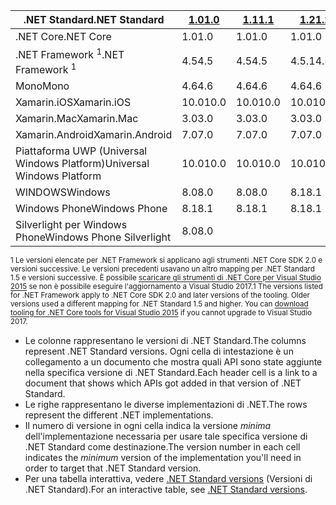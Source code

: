 | <span data-ttu-id="36cd2-101">.NET Standard</span><span class="sxs-lookup"><span data-stu-id="36cd2-101">.NET Standard</span></span>              | <span data-ttu-id="36cd2-102">[1.0]</span><span class="sxs-lookup"><span data-stu-id="36cd2-102">[1.0]</span></span> | <span data-ttu-id="36cd2-103">[1.1]</span><span class="sxs-lookup"><span data-stu-id="36cd2-103">[1.1]</span></span>  | <span data-ttu-id="36cd2-104">[1.2]</span><span class="sxs-lookup"><span data-stu-id="36cd2-104">[1.2]</span></span> | <span data-ttu-id="36cd2-105">[1.3]</span><span class="sxs-lookup"><span data-stu-id="36cd2-105">[1.3]</span></span> | <span data-ttu-id="36cd2-106">[1.4]</span><span class="sxs-lookup"><span data-stu-id="36cd2-106">[1.4]</span></span> | <span data-ttu-id="36cd2-107">[1.5]</span><span class="sxs-lookup"><span data-stu-id="36cd2-107">[1.5]</span></span>      | <span data-ttu-id="36cd2-108">[1.6]</span><span class="sxs-lookup"><span data-stu-id="36cd2-108">[1.6]</span></span>      | <span data-ttu-id="36cd2-109">[2.0]</span><span class="sxs-lookup"><span data-stu-id="36cd2-109">[2.0]</span></span>      |
|----------------------------|-------|--------|-------|-------|-------|------------|------------|------------|
| <span data-ttu-id="36cd2-110">.NET Core</span><span class="sxs-lookup"><span data-stu-id="36cd2-110">.NET Core</span></span>                  | <span data-ttu-id="36cd2-111">1.0</span><span class="sxs-lookup"><span data-stu-id="36cd2-111">1.0</span></span>   | <span data-ttu-id="36cd2-112">1.0</span><span class="sxs-lookup"><span data-stu-id="36cd2-112">1.0</span></span>    | <span data-ttu-id="36cd2-113">1.0</span><span class="sxs-lookup"><span data-stu-id="36cd2-113">1.0</span></span>   | <span data-ttu-id="36cd2-114">1.0</span><span class="sxs-lookup"><span data-stu-id="36cd2-114">1.0</span></span>   | <span data-ttu-id="36cd2-115">1.0</span><span class="sxs-lookup"><span data-stu-id="36cd2-115">1.0</span></span>   | <span data-ttu-id="36cd2-116">1.0</span><span class="sxs-lookup"><span data-stu-id="36cd2-116">1.0</span></span>        | <span data-ttu-id="36cd2-117">1.0</span><span class="sxs-lookup"><span data-stu-id="36cd2-117">1.0</span></span>        | <span data-ttu-id="36cd2-118">2.0</span><span class="sxs-lookup"><span data-stu-id="36cd2-118">2.0</span></span>        |
| <span data-ttu-id="36cd2-119">.NET Framework <sup>1</sup></span><span class="sxs-lookup"><span data-stu-id="36cd2-119">.NET Framework <sup>1</sup></span></span>| <span data-ttu-id="36cd2-120">4.5</span><span class="sxs-lookup"><span data-stu-id="36cd2-120">4.5</span></span>   | <span data-ttu-id="36cd2-121">4.5</span><span class="sxs-lookup"><span data-stu-id="36cd2-121">4.5</span></span>    | <span data-ttu-id="36cd2-122">4.5.1</span><span class="sxs-lookup"><span data-stu-id="36cd2-122">4.5.1</span></span> | <span data-ttu-id="36cd2-123">4.6</span><span class="sxs-lookup"><span data-stu-id="36cd2-123">4.6</span></span>   | <span data-ttu-id="36cd2-124">4.6.1</span><span class="sxs-lookup"><span data-stu-id="36cd2-124">4.6.1</span></span> | <span data-ttu-id="36cd2-125">4.6.1</span><span class="sxs-lookup"><span data-stu-id="36cd2-125">4.6.1</span></span>      | <span data-ttu-id="36cd2-126">4.6.1</span><span class="sxs-lookup"><span data-stu-id="36cd2-126">4.6.1</span></span>      | <span data-ttu-id="36cd2-127">4.6.1</span><span class="sxs-lookup"><span data-stu-id="36cd2-127">4.6.1</span></span>      |
| <span data-ttu-id="36cd2-128">Mono</span><span class="sxs-lookup"><span data-stu-id="36cd2-128">Mono</span></span>                       | <span data-ttu-id="36cd2-129">4.6</span><span class="sxs-lookup"><span data-stu-id="36cd2-129">4.6</span></span>   | <span data-ttu-id="36cd2-130">4.6</span><span class="sxs-lookup"><span data-stu-id="36cd2-130">4.6</span></span>    | <span data-ttu-id="36cd2-131">4.6</span><span class="sxs-lookup"><span data-stu-id="36cd2-131">4.6</span></span>   | <span data-ttu-id="36cd2-132">4.6</span><span class="sxs-lookup"><span data-stu-id="36cd2-132">4.6</span></span>   | <span data-ttu-id="36cd2-133">4.6</span><span class="sxs-lookup"><span data-stu-id="36cd2-133">4.6</span></span>   | <span data-ttu-id="36cd2-134">4.6</span><span class="sxs-lookup"><span data-stu-id="36cd2-134">4.6</span></span>        | <span data-ttu-id="36cd2-135">4.6</span><span class="sxs-lookup"><span data-stu-id="36cd2-135">4.6</span></span>        | <span data-ttu-id="36cd2-136">5.4</span><span class="sxs-lookup"><span data-stu-id="36cd2-136">5.4</span></span>        |
| <span data-ttu-id="36cd2-137">Xamarin.iOS</span><span class="sxs-lookup"><span data-stu-id="36cd2-137">Xamarin.iOS</span></span>                | <span data-ttu-id="36cd2-138">10.0</span><span class="sxs-lookup"><span data-stu-id="36cd2-138">10.0</span></span>  | <span data-ttu-id="36cd2-139">10.0</span><span class="sxs-lookup"><span data-stu-id="36cd2-139">10.0</span></span>   | <span data-ttu-id="36cd2-140">10.0</span><span class="sxs-lookup"><span data-stu-id="36cd2-140">10.0</span></span>  | <span data-ttu-id="36cd2-141">10.0</span><span class="sxs-lookup"><span data-stu-id="36cd2-141">10.0</span></span>  | <span data-ttu-id="36cd2-142">10.0</span><span class="sxs-lookup"><span data-stu-id="36cd2-142">10.0</span></span>  | <span data-ttu-id="36cd2-143">10.0</span><span class="sxs-lookup"><span data-stu-id="36cd2-143">10.0</span></span>       | <span data-ttu-id="36cd2-144">10.0</span><span class="sxs-lookup"><span data-stu-id="36cd2-144">10.0</span></span>       | <span data-ttu-id="36cd2-145">10.14</span><span class="sxs-lookup"><span data-stu-id="36cd2-145">10.14</span></span>      |
| <span data-ttu-id="36cd2-146">Xamarin.Mac</span><span class="sxs-lookup"><span data-stu-id="36cd2-146">Xamarin.Mac</span></span>                | <span data-ttu-id="36cd2-147">3.0</span><span class="sxs-lookup"><span data-stu-id="36cd2-147">3.0</span></span>   | <span data-ttu-id="36cd2-148">3.0</span><span class="sxs-lookup"><span data-stu-id="36cd2-148">3.0</span></span>    | <span data-ttu-id="36cd2-149">3.0</span><span class="sxs-lookup"><span data-stu-id="36cd2-149">3.0</span></span>   | <span data-ttu-id="36cd2-150">3.0</span><span class="sxs-lookup"><span data-stu-id="36cd2-150">3.0</span></span>   | <span data-ttu-id="36cd2-151">3.0</span><span class="sxs-lookup"><span data-stu-id="36cd2-151">3.0</span></span>   | <span data-ttu-id="36cd2-152">3.0</span><span class="sxs-lookup"><span data-stu-id="36cd2-152">3.0</span></span>        | <span data-ttu-id="36cd2-153">3.0</span><span class="sxs-lookup"><span data-stu-id="36cd2-153">3.0</span></span>        | <span data-ttu-id="36cd2-154">3.8</span><span class="sxs-lookup"><span data-stu-id="36cd2-154">3.8</span></span>        |
| <span data-ttu-id="36cd2-155">Xamarin.Android</span><span class="sxs-lookup"><span data-stu-id="36cd2-155">Xamarin.Android</span></span>            | <span data-ttu-id="36cd2-156">7.0</span><span class="sxs-lookup"><span data-stu-id="36cd2-156">7.0</span></span>   | <span data-ttu-id="36cd2-157">7.0</span><span class="sxs-lookup"><span data-stu-id="36cd2-157">7.0</span></span>    | <span data-ttu-id="36cd2-158">7.0</span><span class="sxs-lookup"><span data-stu-id="36cd2-158">7.0</span></span>   | <span data-ttu-id="36cd2-159">7.0</span><span class="sxs-lookup"><span data-stu-id="36cd2-159">7.0</span></span>   | <span data-ttu-id="36cd2-160">7.0</span><span class="sxs-lookup"><span data-stu-id="36cd2-160">7.0</span></span>   | <span data-ttu-id="36cd2-161">7.0</span><span class="sxs-lookup"><span data-stu-id="36cd2-161">7.0</span></span>        | <span data-ttu-id="36cd2-162">7.0</span><span class="sxs-lookup"><span data-stu-id="36cd2-162">7.0</span></span>        | <span data-ttu-id="36cd2-163">8.0</span><span class="sxs-lookup"><span data-stu-id="36cd2-163">8.0</span></span>        |
| <span data-ttu-id="36cd2-164">Piattaforma UWP (Universal Windows Platform)</span><span class="sxs-lookup"><span data-stu-id="36cd2-164">Universal Windows Platform</span></span> | <span data-ttu-id="36cd2-165">10.0</span><span class="sxs-lookup"><span data-stu-id="36cd2-165">10.0</span></span>  | <span data-ttu-id="36cd2-166">10.0</span><span class="sxs-lookup"><span data-stu-id="36cd2-166">10.0</span></span>   | <span data-ttu-id="36cd2-167">10.0</span><span class="sxs-lookup"><span data-stu-id="36cd2-167">10.0</span></span>  | <span data-ttu-id="36cd2-168">10.0</span><span class="sxs-lookup"><span data-stu-id="36cd2-168">10.0</span></span>  | <span data-ttu-id="36cd2-169">10.0</span><span class="sxs-lookup"><span data-stu-id="36cd2-169">10.0</span></span>  | <span data-ttu-id="36cd2-170">10.0.16299</span><span class="sxs-lookup"><span data-stu-id="36cd2-170">10.0.16299</span></span> | <span data-ttu-id="36cd2-171">10.0.16299</span><span class="sxs-lookup"><span data-stu-id="36cd2-171">10.0.16299</span></span> | <span data-ttu-id="36cd2-172">10.0.16299</span><span class="sxs-lookup"><span data-stu-id="36cd2-172">10.0.16299</span></span> |
| <span data-ttu-id="36cd2-173">WINDOWS</span><span class="sxs-lookup"><span data-stu-id="36cd2-173">Windows</span></span>                    | <span data-ttu-id="36cd2-174">8.0</span><span class="sxs-lookup"><span data-stu-id="36cd2-174">8.0</span></span>   | <span data-ttu-id="36cd2-175">8.0</span><span class="sxs-lookup"><span data-stu-id="36cd2-175">8.0</span></span>    | <span data-ttu-id="36cd2-176">8.1</span><span class="sxs-lookup"><span data-stu-id="36cd2-176">8.1</span></span>   |       |       |            |            |            |
| <span data-ttu-id="36cd2-177">Windows Phone</span><span class="sxs-lookup"><span data-stu-id="36cd2-177">Windows Phone</span></span>              | <span data-ttu-id="36cd2-178">8.1</span><span class="sxs-lookup"><span data-stu-id="36cd2-178">8.1</span></span>   | <span data-ttu-id="36cd2-179">8.1</span><span class="sxs-lookup"><span data-stu-id="36cd2-179">8.1</span></span>    | <span data-ttu-id="36cd2-180">8.1</span><span class="sxs-lookup"><span data-stu-id="36cd2-180">8.1</span></span>   |       |       |            |            |            |
| <span data-ttu-id="36cd2-181">Silverlight per Windows Phone</span><span class="sxs-lookup"><span data-stu-id="36cd2-181">Windows Phone Silverlight</span></span>  | <span data-ttu-id="36cd2-182">8.0</span><span class="sxs-lookup"><span data-stu-id="36cd2-182">8.0</span></span>   |        |       |       |       |            |            |            |

<span data-ttu-id="36cd2-183"><sup>1 Le versioni elencate per .NET Framework si applicano agli strumenti .NET Core SDK 2.0 e versioni successive. Le versioni precedenti usavano un altro mapping per .NET Standard 1.5 e versioni successive. È possibile [scaricare gli strumenti di .NET Core per Visual Studio 2015](https://github.com/dotnet/core/blob/master/release-notes/download-archive.md) se non è possibile eseguire l'aggiornamento a Visual Studio 2017.</sup></span><span class="sxs-lookup"><span data-stu-id="36cd2-183"><sup>1 The versions listed for .NET Framework apply to .NET Core SDK 2.0 and later versions of the tooling. Older versions used a different mapping for .NET Standard 1.5 and higher. You can [download tooling for .NET Core tools for Visual Studio 2015](https://github.com/dotnet/core/blob/master/release-notes/download-archive.md) if you cannot upgrade to Visual Studio 2017.</sup></span></span>

- <span data-ttu-id="36cd2-184">Le colonne rappresentano le versioni di .NET Standard.</span><span class="sxs-lookup"><span data-stu-id="36cd2-184">The columns represent .NET Standard versions.</span></span> <span data-ttu-id="36cd2-185">Ogni cella di intestazione è un collegamento a un documento che mostra quali API sono state aggiunte nella specifica versione di .NET Standard.</span><span class="sxs-lookup"><span data-stu-id="36cd2-185">Each header cell is a link to a document that shows which APIs got added in that version of .NET Standard.</span></span>
- <span data-ttu-id="36cd2-186">Le righe rappresentano le diverse implementazioni di .NET.</span><span class="sxs-lookup"><span data-stu-id="36cd2-186">The rows represent the different .NET implementations.</span></span>
- <span data-ttu-id="36cd2-187">Il numero di versione in ogni cella indica la versione *minima* dell'implementazione necessaria per usare tale specifica versione di .NET Standard come destinazione.</span><span class="sxs-lookup"><span data-stu-id="36cd2-187">The version number in each cell indicates the *minimum* version of the implementation you'll need in order to target that .NET Standard version.</span></span>
- <span data-ttu-id="36cd2-188">Per una tabella interattiva, vedere [.NET Standard versions](http://immo.landwerth.net/netstandard-versions/#) (Versioni di .NET Standard).</span><span class="sxs-lookup"><span data-stu-id="36cd2-188">For an interactive table, see [.NET Standard versions](http://immo.landwerth.net/netstandard-versions/#).</span></span>

[1.0]: https://github.com/dotnet/standard/blob/master/docs/versions/netstandard1.0.md
[1.1]: https://github.com/dotnet/standard/blob/master/docs/versions/netstandard1.1.md
[1.2]: https://github.com/dotnet/standard/blob/master/docs/versions/netstandard1.2.md
[1.3]: https://github.com/dotnet/standard/blob/master/docs/versions/netstandard1.3.md
[1.4]: https://github.com/dotnet/standard/blob/master/docs/versions/netstandard1.4.md
[1.5]: https://github.com/dotnet/standard/blob/master/docs/versions/netstandard1.5.md
[1.6]: https://github.com/dotnet/standard/blob/master/docs/versions/netstandard1.6.md
[2.0]: https://github.com/dotnet/standard/blob/master/docs/versions/netstandard2.0.md

